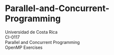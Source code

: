 # Parallel-and-Concurrent-Programming
Universidad de Costa Rica  
CI-0117  
Parallel and Concurrent Programming  
OpenMP Exercises
